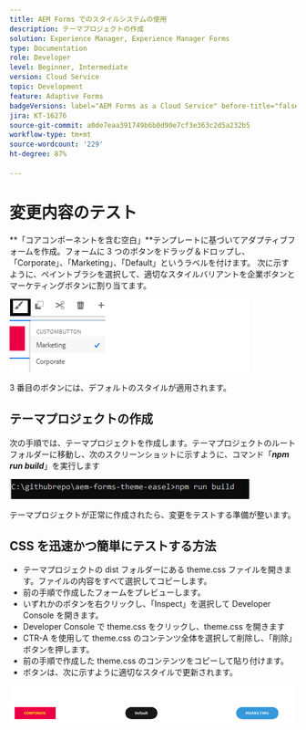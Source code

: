 ```yaml
---
title: AEM Forms でのスタイルシステムの使用
description: テーマプロジェクトの作成
solution: Experience Manager, Experience Manager Forms
type: Documentation
role: Developer
level: Beginner, Intermediate
version: Cloud Service
topic: Development
feature: Adaptive Forms
badgeVersions: label="AEM Forms as a Cloud Service" before-title="false"
jira: KT-16276
source-git-commit: a0de7eaa391749b6b0d90e7cf3e363c2d5a232b5
workflow-type: tm+mt
source-wordcount: '229'
ht-degree: 87%

---
```



# 変更内容のテスト

**「コアコンポーネントを含む空白」**テンプレートに基づいてアダプティブフォームを作成。フォームに 3 つのボタンをドラッグ＆ドロップし、「Corporate」、「Marketing」、「Default」というラベルを付けます。
次に示すように、ペイントブラシを選択して、適切なスタイルバリアントを企業ボタンとマーケティングボタンに割り当てます。

![styles](assets/marketing-variation.png)

3 番目のボタンには、デフォルトのスタイルが適用されます。

## テーマプロジェクトの作成

次の手順では、テーマプロジェクトを作成します。テーマプロジェクトのルートフォルダーに移動し、次のスクリーンショットに示すように、コマンド「_**npm run build**_」を実行します

![build-theme](assets/build-theme.png)

テーマプロジェクトが正常に作成されたら、変更をテストする準備が整います。

## CSS を迅速かつ簡単にテストする方法

* テーマプロジェクトの dist フォルダーにある theme.css ファイルを開きます。ファイルの内容をすべて選択してコピーします。
* 前の手順で作成したフォームをプレビューします。
* いずれかのボタンを右クリックし、「Inspect」を選択して Developer Console を開きます。
* Developer Console で theme.css をクリックし、theme.css を開きます
* CTR-A を使用して theme.css のコンテンツ全体を選択して削除し、「削除」ボタンを押します。
* 前の手順で作成した theme.css のコンテンツをコピーして貼り付けます。
* ボタンは、次に示すように適切なスタイルで更新されます。

![final-buttons](assets/final-state-buttons.png)

